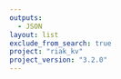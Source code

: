 ```yaml
---
outputs:
  - JSON
layout: list
exclude_from_search: true
project: "riak_kv"
project_version: "3.2.0"
---
```



